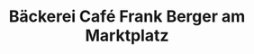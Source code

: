 ---
title: "Bäckerei Café Frank Berger am Marktplatz"
url: /mondsee/baeckerei-cafe-frank-berger-am-marktplatz/
shop: Bäckerei
---
